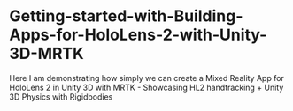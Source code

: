 # Getting-started-with-Building-Apps-for-HoloLens-2-with-Unity-3D-MRTK
Here I am demonstrating how simply we can create a Mixed Reality App for HoloLens 2 in Unity 3D with MRTK - Showcasing HL2 handtracking + Unity 3D Physics with Rigidbodies 
